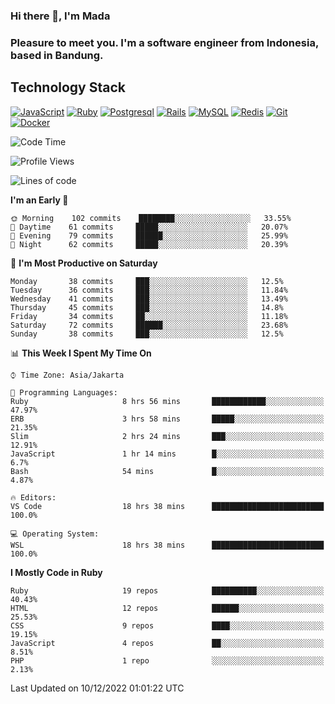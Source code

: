 ### Hi there 👋, I'm Mada
### Pleasure to meet you. I'm a software engineer from Indonesia, based in Bandung.

## Technology Stack

[![JavaScript](https://img.shields.io/badge/-JavaScript-%23F7DF1C?style=flat-square&logo=javascript&logoColor=000000&labelColor=%23F7DF1C&color=%23FFCE5A)](https://www.javascript.com/)
[![Ruby](https://img.shields.io/badge/Ruby-CC342D?style=flat-square&logo=ruby&logoColor=white)](https://www.ruby-lang.org/en/)
[![Postgresql](https://img.shields.io/badge/PostgreSQL-316192?style=flat-square&logo=postgresql&logoColor=ffffff)](https://www.postgresql.org/)
[![Rails](https://img.shields.io/badge/Ruby_on_Rails-CC0000?style=flat-square&logo=ruby-on-rails&logoColor=white)](https://rubyonrails.org/)
[![MySQL](https://img.shields.io/badge/-MySQL-4479A1?style=flat-square&logo=MySQL&logoColor=ffffff)](https://www.mysql.com/)
[![Redis](https://img.shields.io/badge/-Redis-DC382D?style=flat-square&logo=Redis&logoColor=ffffff)](https://redis.io/)
[![Git](https://img.shields.io/badge/-Git-%23F05032?style=flat-square&logo=git&logoColor=%23ffffff)](https://git-scm.com/)
[![Docker](https://img.shields.io/badge/-Docker-2496ED?style=flat-square&logo=docker&logoColor=ffffff)](https://www.docker.com/)
<!--
**madaarya/madaarya** is a ✨ _special_ ✨ repository because its `README.md` (this file) appears on your GitHub profile.

Here are some ideas to get you started:

- 🔭 I’m currently working on ...
- 🌱 I’m currently learning ...
- 👯 I’m looking to collaborate on ...
- 🤔 I’m looking for help with ...
- 💬 Ask me about ...
- 📫 How to reach me: ...
- 😄 Pronouns: ...
- ⚡ Fun fact: ...
-->
<!--START_SECTION:waka-->
![Code Time](http://img.shields.io/badge/Code%20Time-5%2C095%20hrs%2033%20mins-blue)

![Profile Views](http://img.shields.io/badge/Profile%20Views-0-blue)

![Lines of code](https://img.shields.io/badge/From%20Hello%20World%20I%27ve%20Written-863%20Thousand%20lines%20of%20code-blue)

**I'm an Early 🐤** 

```text
🌞 Morning    102 commits    ████████░░░░░░░░░░░░░░░░░   33.55% 
🌆 Daytime    61 commits     █████░░░░░░░░░░░░░░░░░░░░   20.07% 
🌃 Evening    79 commits     ██████░░░░░░░░░░░░░░░░░░░   25.99% 
🌙 Night      62 commits     █████░░░░░░░░░░░░░░░░░░░░   20.39%

```
📅 **I'm Most Productive on Saturday** 

```text
Monday       38 commits     ███░░░░░░░░░░░░░░░░░░░░░░   12.5% 
Tuesday      36 commits     ███░░░░░░░░░░░░░░░░░░░░░░   11.84% 
Wednesday    41 commits     ███░░░░░░░░░░░░░░░░░░░░░░   13.49% 
Thursday     45 commits     ███░░░░░░░░░░░░░░░░░░░░░░   14.8% 
Friday       34 commits     ██░░░░░░░░░░░░░░░░░░░░░░░   11.18% 
Saturday     72 commits     ██████░░░░░░░░░░░░░░░░░░░   23.68% 
Sunday       38 commits     ███░░░░░░░░░░░░░░░░░░░░░░   12.5%

```


📊 **This Week I Spent My Time On** 

```text
⌚︎ Time Zone: Asia/Jakarta

💬 Programming Languages: 
Ruby                     8 hrs 56 mins       ████████████░░░░░░░░░░░░░   47.97% 
ERB                      3 hrs 58 mins       █████░░░░░░░░░░░░░░░░░░░░   21.35% 
Slim                     2 hrs 24 mins       ███░░░░░░░░░░░░░░░░░░░░░░   12.91% 
JavaScript               1 hr 14 mins        █░░░░░░░░░░░░░░░░░░░░░░░░   6.7% 
Bash                     54 mins             █░░░░░░░░░░░░░░░░░░░░░░░░   4.87%

🔥 Editors: 
VS Code                  18 hrs 38 mins      █████████████████████████   100.0%

💻 Operating System: 
WSL                      18 hrs 38 mins      █████████████████████████   100.0%

```

**I Mostly Code in Ruby** 

```text
Ruby                     19 repos            ██████████░░░░░░░░░░░░░░░   40.43% 
HTML                     12 repos            ██████░░░░░░░░░░░░░░░░░░░   25.53% 
CSS                      9 repos             ████░░░░░░░░░░░░░░░░░░░░░   19.15% 
JavaScript               4 repos             ██░░░░░░░░░░░░░░░░░░░░░░░   8.51% 
PHP                      1 repo              ░░░░░░░░░░░░░░░░░░░░░░░░░   2.13%

```



 Last Updated on 10/12/2022 01:01:22 UTC
<!--END_SECTION:waka-->
